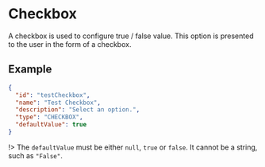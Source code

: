 # Checkbox
A checkbox is used to configure true / false value. This option is presented to the user in the form of a checkbox.

## Example

```json
{
  "id": "testCheckbox",
  "name": "Test Checkbox",
  "description": "Select an option.",
  "type": "CHECKBOX",
  "defaultValue": true
}
```

!> The `defaultValue` must be either `null`, `true` or `false`. It cannot be a string, such as `"False"`.